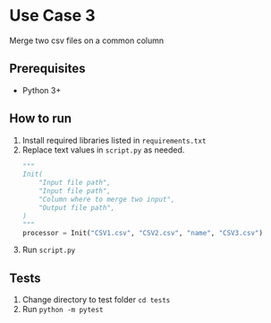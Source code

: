 # Use Case 3

Merge two csv files on a common column

## Prerequisites

- Python 3+

## How to run

1. Install required libraries listed in `requirements.txt`
2. Replace text values in `script.py` as needed.
    ```python
    """
    Init(
        "Input file path",
        "Input file path",
        "Column where to merge two input",
        "Output file path",
    )
    """
    processor = Init("CSV1.csv", "CSV2.csv", "name", "CSV3.csv")
    ```
3. Run `script.py`

## Tests

1. Change directory to test folder `cd tests`
2. Run `python -m pytest`
